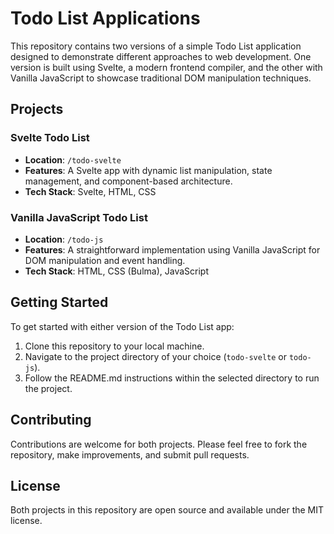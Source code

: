 # Todo List Applications

This repository contains two versions of a simple Todo List application designed to demonstrate different approaches to web development. One version is built using Svelte, a modern frontend compiler, and the other with Vanilla JavaScript to showcase traditional DOM manipulation techniques.

## Projects

### Svelte Todo List

- **Location**: `/todo-svelte`
- **Features**: A Svelte app with dynamic list manipulation, state management, and component-based architecture.
- **Tech Stack**: Svelte, HTML, CSS

### Vanilla JavaScript Todo List

- **Location**: `/todo-js`
- **Features**: A straightforward implementation using Vanilla JavaScript for DOM manipulation and event handling.
- **Tech Stack**: HTML, CSS (Bulma), JavaScript

## Getting Started

To get started with either version of the Todo List app:

1. Clone this repository to your local machine.
2. Navigate to the project directory of your choice (`todo-svelte` or `todo-js`).
3. Follow the README.md instructions within the selected directory to run the project.

## Contributing

Contributions are welcome for both projects. Please feel free to fork the repository, make improvements, and submit pull requests.

## License

Both projects in this repository are open source and available under the MIT license.
